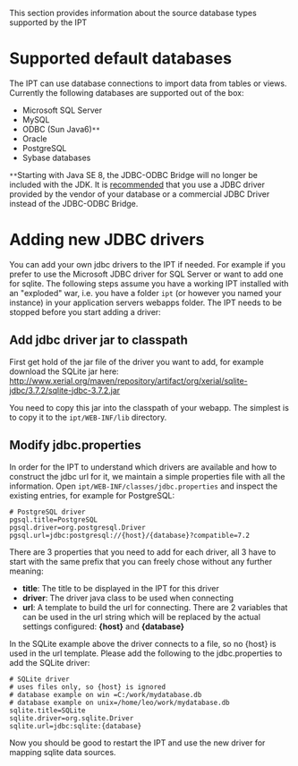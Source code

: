 

This section provides information about the source database types supported by the IPT

# Supported default databases
The IPT can use database connections to import data from tables or views. Currently the following databases are supported out of the box:
  * Microsoft SQL Server
  * MySQL
  * ODBC (Sun Java6)`**`
  * Oracle
  * PostgreSQL
  * Sybase databases

`**`Starting with Java SE 8, the JDBC-ODBC Bridge will no longer be included with the JDK. It is [recommended](https://blogs.oracle.com/Lance/entry/removal_of_the_jdbc_odbc) that you use a JDBC driver provided by the vendor of your database or a commercial JDBC Driver instead of the JDBC-ODBC Bridge.

# Adding new JDBC drivers
You can add your own jdbc drivers to the IPT if needed. For example if you prefer to use the Microsoft JDBC driver for SQL Server or want to add one for sqlite. The following steps assume you have a working IPT installed with an "exploded" war, i.e. you have a folder `ipt` (or however you named your instance) in your application servers webapps folder. The IPT needs to be stopped before you start adding a driver:

## Add jdbc driver jar to classpath
First get hold of the jar file of the driver you want to add, for example download the SQLite jar here:
http://www.xerial.org/maven/repository/artifact/org/xerial/sqlite-jdbc/3.7.2/sqlite-jdbc-3.7.2.jar

You need to copy this jar into the classpath of your webapp. The simplest is to copy it to the `ipt/WEB-INF/lib` directory.

## Modify jdbc.properties
In order for the IPT to understand which drivers are available and how to construct the jdbc url for it, we maintain a simple properties file with all the information. Open `ipt/WEB-INF/classes/jdbc.properties` and inspect the existing entries, for example for PostgreSQL:

```
# PostgreSQL driver
pgsql.title=PostgreSQL
pgsql.driver=org.postgresql.Driver
pgsql.url=jdbc:postgresql://{host}/{database}?compatible=7.2
```

There are 3 properties that you need to add for each driver, all 3 have to start with the same prefix that you can freely chose without any further meaning:

  * **title**: The title to be displayed in the IPT for this driver
  * **driver**: The driver java class to be used when connecting
  * **url**: A template to build the url for connecting. There are 2 variables that can be used in the url string which will be replaced by the actual settings configured: **{host}** and **{database}**

In the SQLite example above the driver connects to a file, so no {host} is used in the url template. Please add the following to the jdbc.properties to add the SQLite driver:

```
# SQLite driver
# uses files only, so {host} is ignored
# database example on win =C:/work/mydatabase.db
# database example on unix=/home/leo/work/mydatabase.db
sqlite.title=SQLite
sqlite.driver=org.sqlite.Driver
sqlite.url=jdbc:sqlite:{database}
```


Now you should be good to restart the IPT and use the new driver for mapping sqlite data sources.